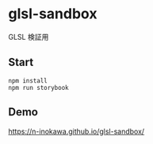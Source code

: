 # glsl-sandbox

GLSL 検証用

## Start

```
npm install
npm run storybook
```

## Demo

https://n-inokawa.github.io/glsl-sandbox/
